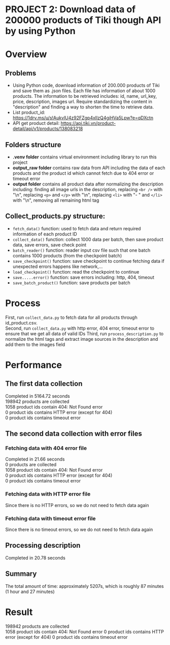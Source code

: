 # PROJECT 2: Download data of 200000 products of Tiki though API by using Python
# Overview
## Problems
- Using Python code, download information of 200.000 products of Tiki and save them as .json files. Each file has information of about 1000 products. The information to be retrieved includes: id, name, url_key, price, description, images url. Require standardizing the content in "description" and finding a way to shorten the time to retrieve data.
- List product_id: https://1drv.ms/u/s!AukvlU4z92FZgp4xIlzQ4giHVa5Lpw?e=qDXctn
- API get product detail: https://api.tiki.vn/product-detail/api/v1/products/138083218

## Folders structure
- **.venv folder** contains virtual environment including library to run this project
- **output_raw folder** contains raw data from API including the data of each products and the product id which cannot fetch due to 404 error or timeout error
- **output folder** contains all product data after normalizing the description including: finding all image urls in the description, replacing ```<br />``` with "\n", replacing ```<p>``` and ```</p>``` with "\n", replacing ```<li>``` with "- " and ```</li>``` with "\n", removing all remaining html tag

## Collect_products.py structure:
- ```fetch_data()``` function: used to fetch data and return required information of each product ID
- ```collect_data()``` function: collect 1000 data per batch, then save product data, save errors, save check point
- ```batch_reader()``` function: reader input csv file such that one batch contains 1000 products (from the checkpoint batch)
- ```save_checkpoint()``` function: save checkpoint to continue fetching data if unexpected errors happens like network,...
- ```load_checkpoint()``` function: read the checkpoint to continue
- ```save.....error()``` function: save errors including: http, 404, timeout
- ```save_batch_product()``` function: save products per batch

# Process
First, run ```collect_data.py``` to fetch data for all products through id_product.csv. <br />
Second, run ```collect_data.py``` with http error, 404 error, timeout error to ensure that we get all data of valid IDs
Third, run ```process_description.py``` to normalize the html tags and extract image sources in the description and add them to the images field

# Performance
## The first data collection
Completed in 5164.72 seconds <br />
198942 products are collected  <br />
1058 product ids contain 404: Not Found error <br />
0 product ids contains HTTP error (except for 404) <br />
0 product ids contains timeout error

## The second data collection with error files
### Fetching data with 404 error file
Completed in 21.66 seconds <br />
0 products are collected  <br />
1058 product ids contain 404: Not Found error <br />
0 product ids contains HTTP error (except for 404) <br />
0 product ids contains timeout error

### Fetching data with HTTP error file
Since there is no HTTP errors, so we do not need to fetch data again
### Fetching data with timeout error file
Since there is no timeout errors, so we do not need to fetch data again

## Processing description
Completed in 20.78 seconds

## Summary
The total amount of time: approximately 5207s, which is roughly 87 minutes (1 hour and 27 minutes)

# Result
198942 products are collected  <br />
1058 product ids contain 404: Not Found error
0 product ids contains HTTP error (except for 404)
0 product ids contains timeout error